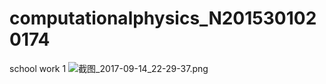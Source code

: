 # computationalphysics_N2015301020174
school work 1
![截图_2017-09-14_22-29-37.png](http://upload-images.jianshu.io/upload_images/7923143-889df456cb6c4508.png?imageMogr2/auto-orient/strip%7CimageView2/2/w/1240)
